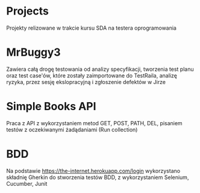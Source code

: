 # Projects
Projekty relizowane w trakcie kursu SDA na testera oprogramowania
# MrBuggy3
Zawiera całą drogę testowania od analizy specyfikacji, tworzenia test planu oraz test case'ów, które zostały zaimportowane do TestRaila, analizę ryzyka, przez sesję ekslopracyjną i zgłoszenie defektów w Jirze
# Simple Books API
Praca z API z wykorzystaniem metod GET, POST, PATH, DEL, pisaniem testów z oczekiwanymi żadądaniami (Run collection)
# BDD
Na podstawie https://the-internet.herokuapp.com/login wykorzystano składnię Gherkin do stworzenia testów BDD, z wykorzystaniem Selenium, Cucumber, Junit

